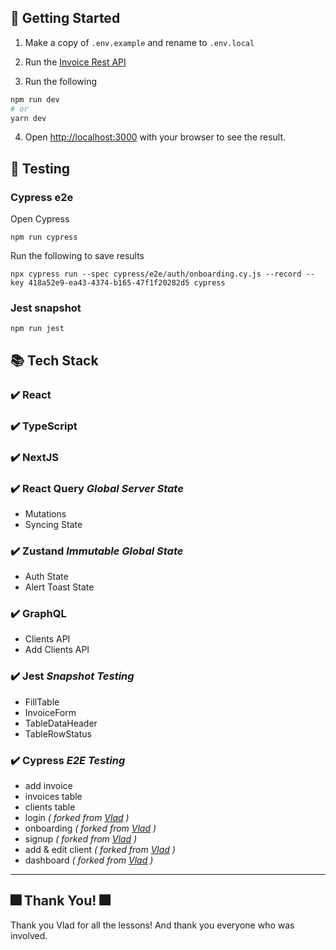 ## 🚀 Getting Started

1. Make a copy of `.env.example` and rename to `.env.local`

2. Run the [Invoice Rest API](https://git.toptal.com/vishal-shah/invoicebackendapi)

3. Run the following

```bash
npm run dev
# or
yarn dev
```
4. Open [http://localhost:3000](http://localhost:3000) with your browser to see the result.

## 🧪 Testing

### Cypress e2e

Open Cypress

```
npm run cypress
```

Run the following to save results

```
npx cypress run --spec cypress/e2e/auth/onboarding.cy.js --record --key 418a52e9-ea43-4374-b165-47f1f20282d5 cypress
```

### Jest snapshot

```
npm run jest
```

## 📚 Tech Stack

### ✔️ React
### ✔️ TypeScript
### ✔️ NextJS
### ✔️ React Query _Global Server State_

- Mutations
- Syncing State

### ✔️ Zustand _Immutable Global State_

- Auth State
- Alert Toast State

### ✔️ GraphQL

- Clients API
- Add Clients API

### ✔️ Jest _Snapshot Testing_

- FillTable
- InvoiceForm
- TableDataHeader
- TableRowStatus

### ✔️ Cypress _E2E Testing_

- add invoice
- invoices table
- clients table
- login _( forked from [Vlad](https://git.toptal.com/vishal-shah/invoiceapi-testcases) )_
- onboarding _( forked from [Vlad](https://git.toptal.com/vishal-shah/invoiceapi-testcases) )_
- signup _( forked from [Vlad](https://git.toptal.com/vishal-shah/invoiceapi-testcases) )_
- add & edit client _( forked from [Vlad](https://git.toptal.com/vishal-shah/invoiceapi-testcases) )_
- dashboard _( forked from [Vlad](https://git.toptal.com/vishal-shah/invoiceapi-testcases) )_

---

## 🎆 Thank You! 🎆

Thank you Vlad for all the lessons! And thank you everyone who was involved.
